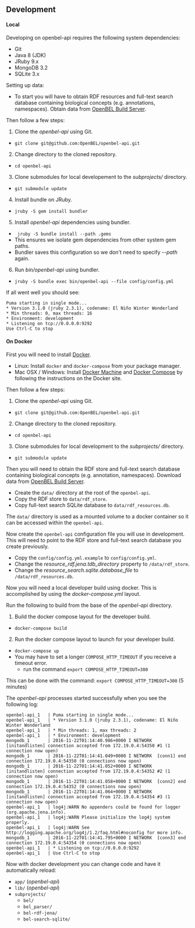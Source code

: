 ## Development

#### Local

Developing on openbel-api requires the following system dependencies:

- Git
- Java 8 (JDK)
- JRuby 9.x
- MongoDB 3.2
- SQLite 3.x

Setting up data:

- To start you will have to obtain RDF resources and full-text search
  database containing biological concepts (e.g. annotations, namespaces).
  Obtain data from [OpenBEL Build Server](https://build.openbel.org/browse/OR).

Then follow a few steps:

1. Clone the *openbel-api* using Git.
  - `git clone git@github.com:OpenBEL/openbel-api.git`
2. Change directory to the cloned repository.
  - `cd openbel-api`
3. Clone submodules for local developement to the *subprojects/* directory.
  - `git submodule update`
4. Install bundle on JRuby.
  - `jruby -S gem install bundler`
5. Install *openbel-api* dependencies using bundler.
  - ` jruby -S bundle install --path .gems`
  - This ensures we isolate gem dependencies from other system gem paths.
  - Bundler saves this configuration so we don't need to specify *--path*
    again.
6. Run *bin/openbel-api* using bundler.
  - `jruby -S bundle exec bin/openbel-api --file config/config.yml`

If all went well you should see:

```
Puma starting in single mode...
* Version 3.1.0 (jruby 2.3.1), codename: El Niño Winter Wonderland
* Min threads: 0, max threads: 16
* Environment: development
* Listening on tcp://0.0.0.0:9292
Use Ctrl-C to stop
```

#### On Docker

First you will need to install [Docker](https://www.docker.com/).

- Linux: Install `docker` and `docker-compose` from your package manager.
- Mac OSX / Windows: Install [Docker Machine](https://docs.docker.com/machine/install-machine/) and
  [Docker Compose](https://docs.docker.com/compose/install/) by following the instructions on the Docker site.

Then follow a few steps:

1. Clone the *openbel-api* using Git.
  - `git clone git@github.com:OpenBEL/openbel-api.git`
2. Change directory to the cloned repository.
  - `cd openbel-api`
3. Clone submodules for local development to the *subprojects/* directory.
  - `git submodule update`

Then you will need to obtain the RDF store and full-text search database containing
biological concepts (e.g. annotation, namespaces). Download data from
[OpenBEL Build Server](https://build.openbel.org/browse/OR).

- Create the `data/` directory at the root of the `openbel-api`.
- Copy the RDF store to `data/rdf_store`.
- Copy full-text search SQLite database to `data/rdf_resources.db`.

The `data/` directory is used as a mounted volume to a docker container so it can be
accessed within the `openbel-api`.

Now create the `openbel-api` configuration file you will use in development. This will need
to point to the RDF store and full-text search database you create previously.

- Copy the `config/config.yml.example` to `config/config.yml`.
- Change the *resource_rdf.jena.tdb_directory* property to `/data/rdf_store`.
- Change the *resource_search.sqlite.database_file* to `/data/rdf_resources.db`.

Now you will need a local developer build using docker. This is accomplished by using
the *docker-compose.yml* layout.

Run the following to build from the base of the *openbel-api* directory.

1. Build the docker compose layout for the developer build.
  - `docker-compose build`
2. Run the docker compose layout to launch for your developer build.
  - `docker-compose up`
  - You may have to set a longer `COMPOSE_HTTP_TIMEOUT` if you receive a timeout error.
    - run the command `export COMPOSE_HTTP_TIMEOUT=300`

This can be done with the command: `export COMPOSE_HTTP_TIMEOUT=300` (5 minutes)

The *openbel-api* processes started successfully when you see the following log:

```
openbel-api_1   | Puma starting in single mode...
openbel-api_1   | * Version 3.1.0 (jruby 2.3.1), codename: El Niño Winter Wonderland
openbel-api_1   | * Min threads: 1, max threads: 2
openbel-api_1   | * Environment: development
mongodb_1       | 2016-11-22T01:14:40.986+0000 I NETWORK  [initandlisten] connection accepted from 172.19.0.4:54350 #1 (1 connection now open)
mongodb_1       | 2016-11-22T01:14:41.049+0000 I NETWORK  [conn1] end connection 172.19.0.4:54350 (0 connections now open)
mongodb_1       | 2016-11-22T01:14:41.052+0000 I NETWORK  [initandlisten] connection accepted from 172.19.0.4:54352 #2 (1 connection now open)
mongodb_1       | 2016-11-22T01:14:41.058+0000 I NETWORK  [conn2] end connection 172.19.0.4:54352 (0 connections now open)
mongodb_1       | 2016-11-22T01:14:41.064+0000 I NETWORK  [initandlisten] connection accepted from 172.19.0.4:54354 #3 (1 connection now open)
openbel-api_1   | log4j:WARN No appenders could be found for logger (org.apache.jena.info).
openbel-api_1   | log4j:WARN Please initialize the log4j system properly.
openbel-api_1   | log4j:WARN See http://logging.apache.org/log4j/1.2/faq.html#noconfig for more info.
mongodb_1       | 2016-11-22T01:14:41.795+0000 I NETWORK  [conn3] end connection 172.19.0.4:54354 (0 connections now open)
openbel-api_1   | * Listening on tcp://0.0.0.0:9292
openbel-api_1   | Use Ctrl-C to stop
```

Now with docker development you can change code and have it automatically reload:

- `app/` (*openbel-api*)
- `lib/` (*openbel-api*)
- `subprojects/`
  - `bel/`
  - `bel_parser/`
  - `bel-rdf-jena/`
  - `bel-search-sqlite/`
